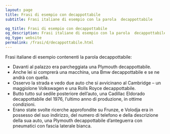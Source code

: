 ```yaml
---
layout: page
title: Frasi di esempio con decappottabile 
subtitle: Frasi italiane di esempio con la parola  decappottabile

og_title: Frasi di esempio con decappottabile 
og_description: Frasi italiane di esempio con la parola  decappottabile
og_type: website
permalink: /frasi/d/decappottabile.html
---
```


Frasi italiane di esempio contenenti la parola decappottabile:


- Davanti al palazzo era parcheggiata una Plymouth decappottabile.
- Anche lei si comprerà una macchina, una Bmw decappottabile e se ne andrà con quella.
- Osservo la strada e vedo due auto che si avvicinano al Cambridge – un maggiolone Volkswagen e una Rolls Royce decappottabile.
- Butto tutto sul sedile posteriore dell’auto, una Cadillac Eldorado decappottabile del 1976, l’ultimo anno di produzione, in ottime condizioni.
- Erano state svolte ricerche approfondite su Frunze, e Volodja era in possesso del suo indirizzo, del numero di telefono e della descrizione della sua auto, una Plymouth decappottabile d’anteguerra con pneumatici con fascia laterale bianca.
